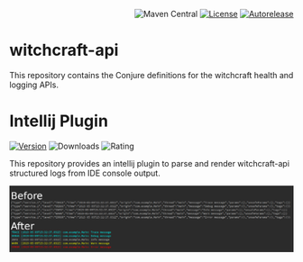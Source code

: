 <p align="right">
<img src="https://img.shields.io/maven-central/v/com.palantir.witchcraft.api/witchcraft-logging-api-objects" alt="Maven Central">
<a href="https://opensource.org/licenses/Apache-2.0"><img src="https://img.shields.io/badge/License-Apache%202.0-lightgrey.svg" alt="License"></a>
<a href="https://autorelease.general.dmz.palantir.tech/palantir/witchcraft-api"><img src="https://img.shields.io/badge/Perform%20an-Autorelease-success.svg" alt="Autorelease"></a>
</p>

# witchcraft-api

This repository contains the Conjure definitions for the witchcraft health and logging APIs.

# Intellij Plugin
[![Version](https://img.shields.io/jetbrains/plugin/v/17344)](https://plugins.jetbrains.com/plugin/17344-witchcraft-logging) ![Downloads](http://phpstorm.espend.de/badge/17344/downloads) ![Rating](https://img.shields.io/jetbrains/plugin/r/stars/17344)

This repository provides an intellij plugin to parse and render witchcraft-api structured logs from IDE console output.

![Plugin Screenshot](static/screenshot.png)
